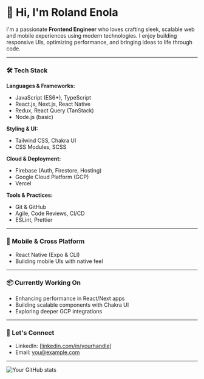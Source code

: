 # 👋 Hi, I'm Roland Enola

I'm a passionate **Frontend Engineer** who loves crafting sleek, scalable web and mobile experiences using modern technologies. I enjoy building responsive UIs, optimizing performance, and bringing ideas to life through code.

---

### 🛠 Tech Stack

**Languages & Frameworks:**
- JavaScript (ES6+), TypeScript
- React.js, Next.js, React Native
- Redux, React Query (TanStack)
- Node.js (basic)

**Styling & UI:**
- Tailwind CSS, Chakra UI
- CSS Modules, SCSS

**Cloud & Deployment:**
- Firebase (Auth, Firestore, Hosting)
- Google Cloud Platform (GCP)
- Vercel

**Tools & Practices:**
- Git & GitHub
- Agile, Code Reviews, CI/CD
- ESLint, Prettier

---

### 📱 Mobile & Cross Platform
- React Native (Expo & CLI)
- Building mobile UIs with native feel

---

### 📦 Currently Working On
- Enhancing performance in React/Next apps  
- Building scalable components with Chakra UI  
- Exploring deeper GCP integrations

---

### 🚀 Let's Connect
- LinkedIn: [[linkedin.com/in/yourhandle](https://linkedin.com/in/enola-roland)]
- Email: [you@example.com](mailto:aloneroland@gmail.com)

---

![Your GitHub stats](https://github-readme-stats.vercel.app/api?username=mystiexx&show_icons=true&theme=radical)

